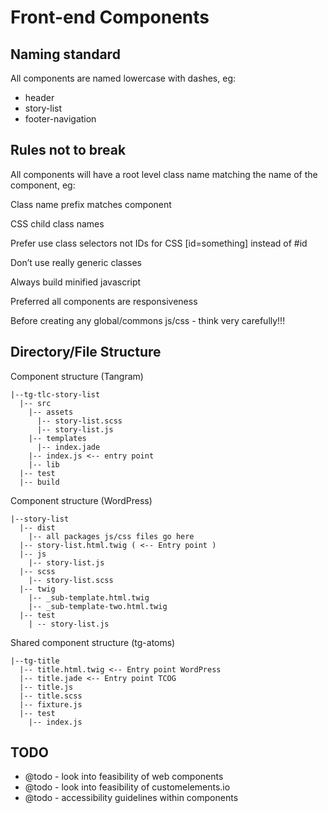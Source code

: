 # Front-end Components

## Naming standard ##
All components are named lowercase with dashes, eg:  
* header  
* story-list  
* footer-navigation  

## Rules not to break ##
All components will have a root level class name matching the name of the component, eg:
<div class="story-list"></div>

Class name prefix matches component

CSS child class names
<div class="story-list">
	<div class="story-list_heading-state">
		<a class="story-list_heading_link-state"></a>
	</div>
</div>

Prefer use class selectors not IDs for CSS
[id=something] instead of #id

Don’t use really generic classes

Always build minified javascript

Preferred all components are responsiveness

Before creating any global/commons js/css - think very carefully!!!

## Directory/File Structure ##

Component structure (Tangram)
```
|--tg-tlc-story-list  
  |-- src  
    |-- assets  
      |-- story-list.scss  
      |-- story-list.js  
    |-- templates  
      |-- index.jade  
    |-- index.js <-- entry point  
    |-- lib  
  |-- test  
  |-- build  
```

Component structure (WordPress)
```
|--story-list
  |-- dist
    |-- all packages js/css files go here
  |-- story-list.html.twig ( <-- Entry point )
  |-- js
    |-- story-list.js
  |-- scss
    |-- story-list.scss
  |-- twig
  	|-- _sub-template.html.twig
    |-- _sub-template-two.html.twig 
  |-- test
    | -- story-list.js
```

Shared component structure (tg-atoms)
```
|--tg-title
  |-- title.html.twig <-- Entry point WordPress
  |-- title.jade <-- Entry point TCOG
  |-- title.js
  |-- title.scss
  |-- fixture.js
  |-- test
    |-- index.js
```
  
## TODO ##
* @todo - look into feasibility of web components
* @todo - look into feasibility of customelements.io
* @todo - accessibility guidelines within components
